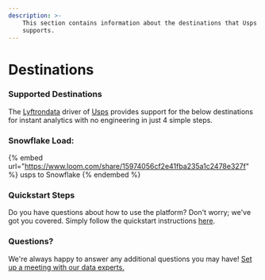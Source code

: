 ```yaml
---
description: >-
    This section contains information about the destinations that Usps
    supports.
---
```


# Destinations

### Supported Destinations

The [Lyftrondata](https://www.lyftrondata.com/) driver of [Usps](https://www.lyftrondata.com/integration/commerce-analytics/usps/) provides support for the below destinations for instant analytics with no engineering in just 4 simple steps.

### Snowflake Load:

{% embed url="https://www.loom.com/share/15974056cf2e41fba235a1c2478e327f" %}
usps to Snowflake
{% endembed %}

### Quickstart Steps

Do you have questions about how to use the platform? Don't worry; we've got you covered. Simply follow the quickstart instructions [here](README.md).

### Questions? <a href="#questions" id="questions"></a>

We're always happy to answer any additional questions you may have! [Set up a meeting with our data experts.](https://www.lyftrondata.com/book-a-meeting/)
